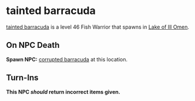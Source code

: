 # tainted barracuda



[tainted barracuda](/npc/85217) is a level 46 Fish Warrior that spawns in [Lake of Ill Omen](/zone/85).



## On NPC Death

**Spawn NPC:**  [corrupted barracuda](/npc/85224) at this location.


## Turn-Ins



**This NPC *should* return incorrect items given.**





